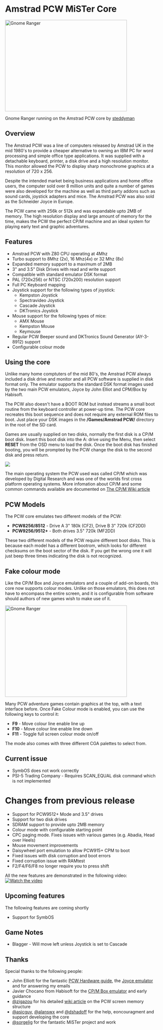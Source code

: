 # Amstrad PCW MiSTer Core
<img src="./docs/images/gnome.jpg" alt="Gnome Ranger" width="400" height="300">

Gnome Ranger running on the Amstrad PCW core by [steddyman](https://twitter.com/steddyman)
## Overview
The Amstrad PCW was a line of computers released by Amstrad UK in the mid 1980's to provide a cheaper alternative to owning an IBM PC for word processing and simple office type applications.  It was supplied with a detachable keyboard, printer, a disk drive and a high resolution monitor.  This monitor allowed the PCW to display sharp monochrome graphics at a resolution of 720 x 256.

Despite the intended market being business applications and home office users, the computer sold over 8 million units and quite a number of games were also developed for the machine as well as  third party addons such as sound cards, joystick adapters and mice.  The Amstrad PCW was also sold as the Schneider Joyce in Europe.

The PCW came with 256k or 512k and was expandable upto 2MB of memory.  The high resolution display and large amount of memory for the time, makes the PCW the perfect CP/M machine and an ideal system for playing early text and graphic adventures.

## Features
* Amstrad PCW with Z80 CPU operating at 4Mhz
* Turbo support to 8Mhz (2x), 16 Mhz(4x) or 32 Mhz (8x)
* Expanded memory support to a maximum of 2MB
* 3" and 3.5" Disk Drives with read and write support
* Compatible with standard emulator DSK format
* PAL (720x256) or NTSC (720x200) resolution support
* Full PC Keyboard mapping
* Joystick support for the following types of joystick:
  * Kempston Joystick
  * Spectravideo Joystick
  * Cascade Joystick
  * DKTronics Joystick
* Mouse support for the following types of mice:
  * AMX Mouse
  * Kempston Mouse
  * Keymouse
* Regular PCW Beeper sound and DKTronics Sound Generator (AY-3-8912) support
* Configurable colour mode
 

## Using the core

Unlike many home comptuters of the mid 80's, the Amstrad PCW always included a disk drive and monitor and all PCW software is supplied in disk format only.  The emulator supports the standard DSK format images used by the two main PCW emulators, Joyce by John Elliot and CPM/Box by Habisoft.

The PCW also doesn't have a BOOT ROM but instead streams a small boot routine from the keyboard controller at power-up time.  The PCW core recreates this boot sequence and does not require any external ROM files to boot.  Just place your DSK images in the **/Games/Amstrad PCW/** directory in the root of the SD card.

Games are usually supplied on two disks, normally the first disk is a CP/M boot disk.  Insert this boot disk into the A: drive using the Menu, then select **RESET** from the OSD menu to load the disk. Once the boot disk has finished booting, you will be prompted by the PCW change the disk to the second disk and press return.

![](./docs/images/change_disk.jpg)

The main operating system the PCW used was called CP/M which was developed by Digital Research and was one of the worlds first cross platform operating systems.   More infomation about CP/M and some common commands available are documented on [The CP/M Wiki article](https://en.wikipedia.org/wiki/CP/M)

## PCW Models

The PCW core emulates two different models of the PCW:
* **PCW8256/8512** - Drive A 3" 180k (CF2), Drive B 3" 720k (CF2DD)
* **PCW9256/9512+** - Both drives 3.5" 720k (MF2DD)

These two different models of the PCW require different boot disks.  This is because each model has a different bootrom, which looks for different checksums on the boot sector of the disk.  If you get the wrong one it will just beep three times indicating the disk is not recognized.

## Fake colour mode

Like the CP/M Box and Joyce emulators and a couple of add-on boards, this core now supports colour modes.  Unlike on those emulators, this does not have to encompass the entire screen, and it is configurable from software should authors of new games wish to make use of it.

<img src="./docs/images/worm.jpg" alt="Gnome Ranger" width="400" height="300">

Many PCW adventure games contain graphics at the top, with a text interface before.  Once Fake Colour mode is enabled, you can use the following keys to control it:

* **F9** - Move colour line enable line up
* **F10** - Move colour line enable line down
* **F11** - Toggle full screen colour mode on/off

The mode also comes with three different CGA palettes to select from.

## Current issue
* SymbOS does not work correctly
* PSI-5 Trading Company - Requires SCAN_EQUAL disk command which is not implemented

# Changes from previous release
* Support for PCW9512+ Mode and 3.5" drives
* Support for two disk drives
* SDRAM support to provide upto 2MB memory
* Colour mode with configurable starting point
* CPC paging mode. Fixes issues with various games (e.g. Abadia, Head over Heels)
* Mouse movement improvements
* Daisywheel port emulation to allow PCW915+ CPM to boot
* Fixed issues with disk corruption and boot errors
* Fixed corruption issue with RAMtest
* F2/F4/F6/F8 no longer require you to press shift

All the new features are demonstrated in the following video:
[![Watch the video](https://img.youtube.com/vi/z-IoDr81xjE/hqdefault.jpg)](https://youtu.be/z-IoDr81xjE)

## Upcoming features
The following features are coming shortly
* Support for SymbOS

## Game Notes
* Blagger - Will move left unless Joystick is set to Cascade

## Thanks
Special thanks to the following people:
* John Elliott for the fantastic [PCW Hardware guide](https://www.seasip.info/Unix/Joyce/hardware.pdf), the [Joyce emulator](https://www.seasip.info/Unix/Joyce/) and for answering my emails
* Javier Chocano from Habisoft for the [CP/M Box emulator](http://www.habisoft.com/pcw/) and early guidance
* [@zigazou](https://twitter.com/zigazou) for his detailed [wiki article](https://github.com/Zigazou/amstrad-pcw-technical-info/tree/master/video-memory) on the PCW screen memory structure
* [@asicguy](https://github.com/asicguy), [@alanswx](https://github.com/alanswx) and [@dshadoff](https://github.com/dshadoff) for the help, eoncouragment and support developing the core
* [@sorgelig](https://github.com/sorgelig) for the fantastic MiSTer project and work


